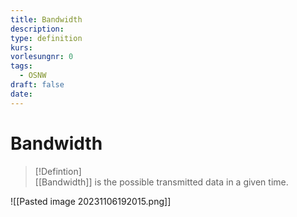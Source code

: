 ```yaml
---
title: Bandwidth
description: 
type: definition
kurs: 
vorlesungnr: 0
tags:
  - OSNW
draft: false
date:
---
```

# Bandwidth

> [!Defintion]  
> [[Bandwidth]] is the possible transmitted data in a given time.

![[Pasted image 20231106192015.png]]
